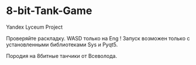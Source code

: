 # 8-bit-Tank-Game
Yandex Lyceum Project

Проверяйте раскладку. WASD только на Eng    !
Запуск возможен только с установленными библиотеками Sys и Pyqt5.

Породия на 8битные танчики от Всеволода.



